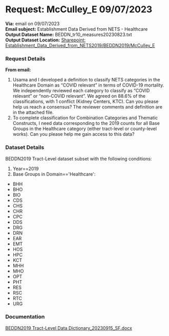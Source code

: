 # Request: McCulley_E  09/07/2023
**Via:** email on 09/07/2023\
**Email subject:** Establishment Data Derived from NETS - Healthcare\
**Output Dataset Name:** BEDDN_tr10_measures20230823.txt\
**Output Dataset Location:** [Sharepoint: Establishment_Data_Derived_from_NETS2019/BEDDN2019/McCulley_E](https://drexel0.sharepoint.com/:f:/r/sites/Establishments_Data_Derived_from_NETS2019/Shared%20Documents/General/BEDDN2019?csf=1&web=1&e=miCH3B)
### Request Details
**From email:**
1.	Usama and I developed a definition to classify NETS categories in the Healthcare Domain as “COVID relevant” in terms of COVID-19 mortality. We independently reviewed each category to classify as “COVID relevant” or “non-COVID relevant”. We agreed on 88.6% of the classifications, with 1 conflict (Kidney Centers, KTC). Can you please help us reach a consensus? The reviewer comments and definition are in the attached file.
2.	To complete classification for Combination Categories and Thematic Constructs, I need data corresponding to the 2019 counts for all Base Groups in the Healthcare category (either tract-level or county-level works). Can you please help me gain access to this data?

### Dataset Details
BEDDN2019 Tract-Level dataset subset with the following conditions:

1. Year==2019
2. Base Groups in Domain=='Healthcare':
  - BHH  
  - BHO
  - BIO
  - CDS
  - CHS
  - CHR
  - CPC
  - DDS
  - DRG
  - DRN
  - EAR
  - EMT
  - HOS
  - HPC
  - KCT
  - MHH
  - MHO
  - OPT
  - PHT
  - RES
  - RSC
  - RTC
  - URG

### Documentation
[BEDDN2019 Tract-Level Data Dictionary_20230915_SF.docx](https://drexel0.sharepoint.com/:w:/r/sites/Establishments_Data_Derived_from_NETS2019/Shared%20Documents/General/NETS2019/BEDDN2019%20Tract-Level%20Data%20Dictionary20230913_SF.docx?d=w69fca49f5d6e41eb86b8716b69e0e20d&csf=1&web=1&e=lsjCcN)
